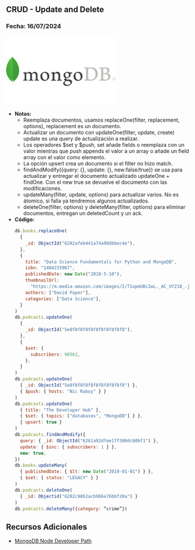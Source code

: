 ## CRUD - Update and Delete

### Fecha: 16/07/2024

<img src="images/mongo.png" alt="Gráfico de Introducción" width="300">

- **Notas:**
  - Reemplaza documentos, usamos replaceOne(filter, replacement, options), replacement es un documento.
  - Actualizar un documento con updateOne(filter, update, create) update es una query de actualización a realizar. 
  - Los operadores $set y $push, set añade fields o reemplaza con un valor mientras que push appends el valor a un array o añade un field array con el valor como elemento. 
  - La opción upsert crea un documento si el filter no hizo match.
  - findAndModify({query: {}, update: {}, new:false/true}) se usa para actualizar y entregar el documento actualizado updateOne + findOne. Con el new true se devuelve el documento con las modificaciones.
  - updateMany(filter, update, options) para actualizar varios. No es átomico, si falla ya tendremos algunos actualizados.
  - deleteOne(filter, options) y deleteMany(filter, options) para eliminar documentos, entregan un deletedCount y un ack.
- **Código:**
  ```javascript
  db.books.replaceOne(
    {
      _id: ObjectId("6282afeb441a74a98dbbec4e"),
    },
    {
      title: "Data Science Fundamentals for Python and MongoDB",
      isbn: "1484235967",
      publishedDate: new Date("2018-5-10"),
      thumbnailUrl:
        "https://m.media-amazon.com/images/I/71opmUBc2wL._AC_UY218_.jpg",
      authors: ["David Paper"],
      categories: ["Data Science"],
    }
  )
  db.podcasts.updateOne(
    {
      _id: ObjectId("5e8f8f8f8f8f8f8f8f8f8f8"),
    },
    {
      $set: {
        subscribers: 98562,
      },
    }
  )
  db.podcasts.updateOne(
    { _id: ObjectId("5e8f8f8f8f8f8f8f8f8f8f8") },
    { $push: { hosts: "Nic Raboy" } }
  )
  db.podcasts.updateOne(
    { title: "The Developer Hub" },
    { $set: { topics: ["databases", "MongoDB"] } },
    { upsert: true }
  )
  db.podcasts.findAndModify({
    query: { _id: ObjectId("6261a92dfee1ff300dc80bf1") },
    update: { $inc: { subscribers: 1 } },
    new: true,
  })
  db.books.updateMany(
    { publishedDate: { $lt: new Date("2019-01-01") } },
    { $set: { status: "LEGACY" } }
  )
  db.podcasts.deleteOne(
    { _id: Objectid("6282c9862acb966e76bbf20a") }
  )
  db.podcasts.deleteMany({category: “crime”})
  ```

## Recursos Adicionales
- [MongoDB Node Developer Path](https://learn.mongodb.com/learn/learning-path/mongodb-nodejs-developer-path)